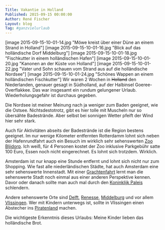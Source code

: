 ```yaml
---
Title: Vakantie in Holland
Published: 2015-09-15 00:00:00
Author: René Fischer
Layout: blog
Tag: #ganzvielurlaub
---
```

[image 2015-09-15-10-01-14.jpg "Möwe kreist über einer Düne an einem Strand in Holland"]
[image 2015-09-15-10-01-16.jpg "Blick auf das holländische Dorf Middelburg"]
[image 2015-09-15-10-01-18.jpg "Fischkutter in einem holländischen Hafen"]
[image 2015-09-15-10-01-20.jpg "Kanonen an der Küste von Holland"]
[image 2015-09-15-10-01-22.jpg "Vater und Sohn schauen vom Strand aus auf die holländische Nordsee"]
[image 2015-09-15-10-01-24.jpg "Schönes Wappen an einem holländischen Fischkutter"]
Wir waren 2 Wochen in ~~Holland~~ den Niederlanden, genauer gesagt in Südholland, auf der Halbinsel Goeree-Overflakkee. Das war insgesamt ein rundum gelungener Urlaub. Wiederholungsgefahr ist durchaus gegeben.

Die Nordsee ist meiner Meinung nach ja weniger zum Baden geeignet, wie die Ostsee. Nichtsdestotrotz, gibt es hier tolle mit Muscheln nur so übersähte Badestrände. Aber selbst bei sonnigen Wetter pfeift der Wind hier sehr stark.

Auch für Aktivitäten abseits der Badestrände ist die Region bestens geeignet. Im nur wenige Kilometer entfernten Rotterdamm lohnt sich neben der Hafenrundfahrt auch ein Besuch im wirklich sehr sehenswerten [Zoo Bljidorp](https://www.diergaardeblijdorp.nl/en/practical/). Ich weiß, für 4 Personen kostet der Zoo inklusive Parkgebühr satte 100 Euro, Essen noch nicht eingerechnet. Es lohnt sich trotzdem. Wirklich.

Amsterdam ist nur knapp eine Stunde entfernt und lohnt sich nicht nur zum Shopping. Wie fast alle niederländischen Städte, hat auch Amsterdam eine sehr sehenswerte Innenstadt. Mit einer [Grachtenfahrt](https://www.canal.nl/de) lernt man die sehenswerte Stadt noch einmal aus einer anderen Perspektive kennen. Davor oder danach sollte man auch mal durch den [Koninklijk Paleis](http://www.paleisamsterdam.nl/) schlendern.

Andere sehenswerte Orte sind [Delft](https://de.wikipedia.org/wiki/Delft), [Renesse](https://de.wikipedia.org/wiki/Renesse_&#40;Ort&#41;), [Middelburg](https://de.wikipedia.org/wiki/Middelburg) und vor allem [Vlissingen](https://de.wikipedia.org/wiki/Vlissingen). Wer mit Kindern  unterwegs ist, sollte in Vlissingen einen Abstecher ins [Piratenland](http://www.arsenaal.com/spannendste-tagesattraktion-zeelands) machen.

Die wichtigeste Erkenntnis dieses Urlaubs: Meine Kinder lieben das holländische Brot.

